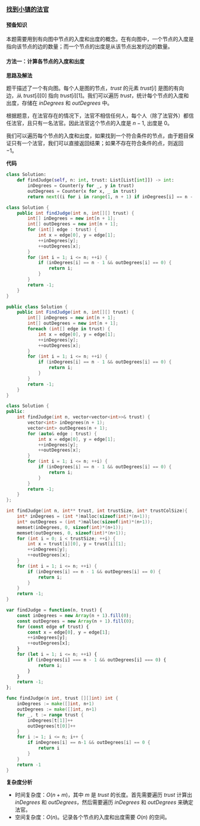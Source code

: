 ### [找到小镇的法官](https://leetcode.cn/problems/find-the-town-judge/solutions/1162975/zhao-dao-xiao-zhen-de-fa-guan-by-leetcod-0dcg/)

#### 预备知识

本题需要用到有向图中节点的入度和出度的概念。在有向图中，一个节点的入度是指向该节点的边的数量；而一个节点的出度是从该节点出发的边的数量。

#### 方法一：计算各节点的入度和出度

**思路及解法**

题干描述了一个有向图。每个人是图的节点，$trust$ 的元素 $trust[i]$ 是图的有向边，从 $trust[i][0]$ 指向 $trust[i][1]$。我们可以遍历 $trust$，统计每个节点的入度和出度，存储在 $inDegrees$ 和 $outDegrees$ 中。

根据题意，在法官存在的情况下，法官不相信任何人，每个人（除了法官外）都信任法官，且只有一名法官。因此法官这个节点的入度是 $n-1$, 出度是 $0$。

我们可以遍历每个节点的入度和出度，如果找到一个符合条件的节点，由于题目保证只有一个法官，我们可以直接返回结果；如果不存在符合条件的点，则返回 $-1$。

**代码**

```python
class Solution:
    def findJudge(self, n: int, trust: List[List[int]]) -> int:
        inDegrees = Counter(y for _, y in trust)
        outDegrees = Counter(x for x, _ in trust)
        return next((i for i in range(1, n + 1) if inDegrees[i] == n - 1 and outDegrees[i] == 0), -1)
```

```java
class Solution {
    public int findJudge(int n, int[][] trust) {
        int[] inDegrees = new int[n + 1];
        int[] outDegrees = new int[n + 1];
        for (int[] edge : trust) {
            int x = edge[0], y = edge[1];
            ++inDegrees[y];
            ++outDegrees[x];
        }
        for (int i = 1; i <= n; ++i) {
            if (inDegrees[i] == n - 1 && outDegrees[i] == 0) {
                return i;
            }
        }
        return -1;
    }
}
```

```csharp
public class Solution {
    public int FindJudge(int n, int[][] trust) {
        int[] inDegrees = new int[n + 1];
        int[] outDegrees = new int[n + 1];
        foreach (int[] edge in trust) {
            int x = edge[0], y = edge[1];
            ++inDegrees[y];
            ++outDegrees[x];
        }
        for (int i = 1; i <= n; ++i) {
            if (inDegrees[i] == n - 1 && outDegrees[i] == 0) {
                return i;
            }
        }
        return -1;
    }
}
```

```cpp
class Solution {
public:
    int findJudge(int n, vector<vector<int>>& trust) {
        vector<int> inDegrees(n + 1);
        vector<int> outDegrees(n + 1);
        for (auto& edge : trust) {
            int x = edge[0], y = edge[1];
            ++inDegrees[y];
            ++outDegrees[x];
        }
        for (int i = 1; i <= n; ++i) {
            if (inDegrees[i] == n - 1 && outDegrees[i] == 0) {
                return i;
            }
        }
        return -1;
    }
};
```

```c
int findJudge(int n, int** trust, int trustSize, int* trustColSize){
    int* inDegrees = (int *)malloc(sizeof(int)*(n+1));
    int* outDegrees = (int *)malloc(sizeof(int)*(n+1));
    memset(inDegrees, 0, sizeof(int)*(n+1));
    memset(outDegrees, 0, sizeof(int)*(n+1));
    for (int i = 0; i < trustSize; ++i) {
        int x = trust[i][0], y = trust[i][1];
        ++inDegrees[y];
        ++outDegrees[x];
    }
    for (int i = 1; i <= n; ++i) {
        if (inDegrees[i] == n - 1 && outDegrees[i] == 0) {
            return i;
        }
    }
    return -1;
}
```

```javascript
var findJudge = function(n, trust) {
    const inDegrees = new Array(n + 1).fill(0);
    const outDegrees = new Array(n + 1).fill(0);
    for (const edge of trust) {
        const x = edge[0], y = edge[1];
        ++inDegrees[y];
        ++outDegrees[x];
    }
    for (let i = 1; i <= n; ++i) {
        if (inDegrees[i] === n - 1 && outDegrees[i] === 0) {
            return i;
        }
    }
    return -1;
};
```

```go
func findJudge(n int, trust [][]int) int {
    inDegrees := make([]int, n+1)
    outDegrees := make([]int, n+1)
    for _, t := range trust {
        inDegrees[t[1]]++
        outDegrees[t[0]]++
    }
    for i := 1; i <= n; i++ {
        if inDegrees[i] == n-1 && outDegrees[i] == 0 {
            return i
        }
    }
    return -1
}
```

**复杂度分析**

-   时间复杂度：$O(n+m)$，其中 $m$ 是 $trust$ 的长度。首先需要遍历 $trust$ 计算出 $inDegrees$ 和 $outDegrees$，然后需要遍历 $inDegrees$ 和 $outDegrees$ 来确定法官。
-   空间复杂度：$O(n)$。记录各个节点的入度和出度需要 $O(n)$ 的空间。
